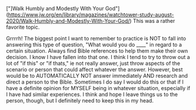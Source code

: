 
["]Walk Humbly and Modestly With Your God"](https://www.jw.org/en/library/magazines/watchtower-study-august-2020/Walk-Humbly-and-Modestly-With-Your-God/) This was a rather favorite topic.

Grrrrh! The biggest point I want to remember to practice is NOT to fall into answering this type of question, "What would you do ____" in regard to a certain situation. Always find Bible references to help them make their own decision. I know I have fallen into that one. I think I tend to try to throw out a lot of "if this" or "if thats," ie not really answer, just throw aspects of the scenario or person that could affect whatever the answer. However, best would be to AUTOMATICALLY NOT answer immediately AND research and direct a person to the Bible. Sometimes I do say I would do this or that if I have a definite opinion for MYSELF being in whatever situation, especially if I have had similar experiences. I think and hope I leave things us to the person, though, but I definitely need to keep this in my head.  